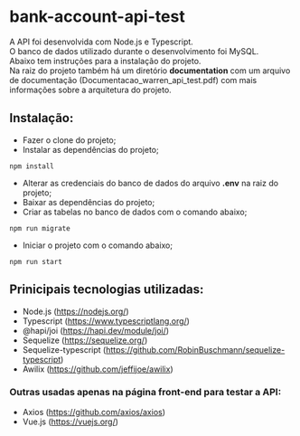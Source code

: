# bank-account-api-test
A API foi desenvolvida com Node.js e Typescript.<br/>
O banco de dados utilizado durante o desenvolvimento foi MySQL.<br/>
Abaixo tem instruções para a instalação do projeto.<br/>
Na raiz do projeto também há um diretório <strong>documentation</strong> com um arquivo de documentação (Documentacao_warren_api_test.pdf) com mais informações sobre a arquitetura do projeto. 


## Instalação:
- Fazer o clone do projeto;
- Instalar as dependências do projeto;
```
npm install
```
- Alterar as credenciais do banco de dados do arquivo <strong>.env</strong> na raiz do projeto;
- Baixar as dependências do projeto;
- Criar as tabelas no banco de dados com o comando abaixo;
```
npm run migrate
```
- Iniciar o projeto com o comando abaixo;
```
npm run start
```

## Prinicipais tecnologias utilizadas:
- Node.js (https://nodejs.org/)
- Typescript (https://www.typescriptlang.org/)
- @hapi/joi (https://hapi.dev/module/joi/)
- Sequelize (https://sequelize.org/)
- Sequelize-typescript (https://github.com/RobinBuschmann/sequelize-typescript)
- Awilix (https://github.com/jeffijoe/awilix)

### Outras usadas apenas na página front-end para testar a API:
- Axios (https://github.com/axios/axios) 
- Vue.js (https://vuejs.org/)